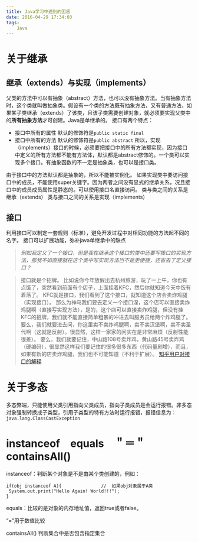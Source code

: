 ```yaml
---
title: Java学习中遇到的困惑
date: 2016-04-29 17:34:03
tags:
	Java
---
```


# 关于继承
## 继承（extends）与实现（implements）
父类的方法中可以有抽象（abstract）方法，也可以没有抽象方法。当有抽象方法时，这个类就叫做抽象类。假设有一个类的方法既有抽象方法，又有普通方法，如果某子类继承（extends）了该类，且该子类需要创建对象，就必须要实现父类中的**所有抽象方法**才可创建。Java是单继承的。
接口有两个特点：
 - 接口中所有的属性 默认的修饰符是`public static final`
 - 接口中所有的方法 默认的修饰符是`public abstract`
所以，实现（implements）接口的时候，必须要把接口中的所有方法都实现，因为接口中定义的所有方法都不能有方法体，默认都是abstract修饰的。一个类可以实现多个接口。有抽象函数的不一定是抽象类，也可以是接口类。

<!--more-->

由于接口中的方法默认都是抽象的，所以不能被实例化。
如果实现类中要访问接口中的成员，不能使用super关键字。因为两者之间没有显式的继承关系，况且接口中的成员成员属性是静态的。可以使用接口名直接访问。
类与类之间的关系是继承（extends）
类与接口之间的关系是实现（implements）

## 接口
利用接口可以制定一套规则（标准），避免开发过程中对相同功能的方法起不同的名字。
接口可以扩展功能，弥补java单继承中的缺点
>*例如我定义了一个接口，但是我在继承这个接口的类中还要写接口的实现方法，那我不如直接就在这个类中写实现方法岂不是更便捷，还省去了定义接口？*

>接口就是个招牌。
比如说你今年放假出去杭州旅游，玩了一上午，你也有点饿了，突然看到前面有个店子，上面挂着KFC，然后你就知道今天中饭有着落了。
KFC就是接口，我们看到了这个接口，就知道这个店会卖炸鸡腿（实现接口）。
那么为神马我们要去定义一个接口涅，这个店可以直接卖炸鸡腿啊（直接写实现方法），是的，这个店可以直接卖炸鸡腿，但没有挂KFC的招牌，我们就不能直接简单粗暴的冲进去叫服务员给两个炸鸡腿了。
要么，我们就要进去问，你这里卖不卖炸鸡腿啊，卖不卖汉堡啊，卖不卖圣代啊（这就是反射）。很显然，这样一家家的问实在是非常麻烦（反射性能很差）。
要么，我们就要记住，中山路108号卖炸鸡，黄山路45号卖炸鸡（硬编码），很显然这样我们要记住的很多很多东西（代码量剧增），而且，如果有新的店卖炸鸡腿，我们也不可能知道（不利于扩展）。
[知乎用户对接口的解释](http://www.zhihu.com/question/20111251/answer/16585393)



# 关于多态
多态弊端，只能使用父类引用指向父类成员，指向子类成员是会运行报错。非多态对象强制转换成子类型，引用子类型的特有方法时运行报错，报错信息为：
`java.lang.ClassCastException`

# instanceof　equals　＂＝＂ containsAll()
instanceof：判断某个对象是不是由某个类创建的，例如：
```
if(obj instanceof A){				//	如果obj对象属于A类
 System.out.print("Hello Again! World!!!");
}
```

equals：比较的是对象的内存地址值，返回true或者false。

“=”用于数值比较

containsAll() 判断集合中是否包含指定集合